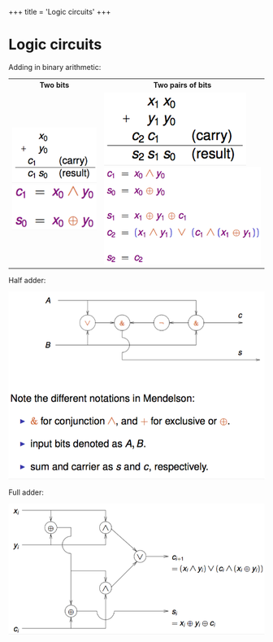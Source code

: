 +++
title = 'Logic circuits'
+++
# Logic circuits
Adding in binary arithmetic:

<table>
<tr>
<th>Two bits</th>
<th>Two pairs of bits</th>
</tr>
<tr>
<td><img src="2d9914a5e9fdb98f9ecfeedf73e8cf21.png"/><br><img src="a69c21cea86d85910a54c75ec7ce325c.png"/></td><td><img src="ac03beaec629c5878f8d0f88cf80b9c8.png"/><br><img src="8a116670ff579f06b7a0f39bed1aecab.png"/></td>
</tr>
</table>

Half adder:

![screenshot.png](ee37d8f767487f8a4b820b686ded9d23.png)

Full adder:

![screenshot.png](bc7bf4d10778d096738ae7e5983990dd.png)
